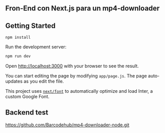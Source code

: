 

## Fron-End con Next.js para un mp4-downloader

## Getting Started

```
npm install
```
Run the development server:

```bash
npm run dev
```

Open [http://localhost:3000](http://localhost:3000) with your browser to see the result.

You can start editing the page by modifying `app/page.js`. The page auto-updates as you edit the file.

This project uses [`next/font`](https://nextjs.org/docs/basic-features/font-optimization) to automatically optimize and load Inter, a custom Google Font.

## Backend test
https://github.com/Barcodehub/mp4-downloader-node.git
